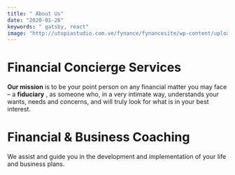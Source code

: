 ```yaml
---
title: " About Us"
date: "2020-01-26"
keywords: " gatsby, react"
image: "http://utopiastudio.com.ve/fynance/fynancesite/wp-content/uploads/2018/03/business_networking.png"
---
```



# Financial Concierge Services

__Our mission__ is to be your point person on any financial matter you may face – a __fiduciary__ , as someone who, in a very intimate way, understands your wants, needs and concerns, and will truly look for what is in your best interest.


# Financial & Business Coaching

We assist and guide you in the development and implementation of your life and business plans.

